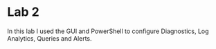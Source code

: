 # Lab 2
In this lab I used the GUI and PowerShell to configure Diagnostics, Log Analytics, Queries and Alerts.
